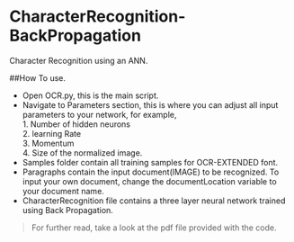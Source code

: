 # CharacterRecognition-BackPropagation
Character Recognition using an ANN.

##How To use.
- Open OCR.py, this is the main script.
- Navigate to Parameters section, this is where you can adjust all input parameters to your network, for example,
  <br />1. Number of hidden neurons<br /> 2. learning Rate <br />3. Momentum<br />4. Size of the normalized image.<br />
- Samples folder contain all training samples for OCR-EXTENDED font.
- Paragraphs contain the input document(IMAGE) to be recognized. To input your own document, change the documentLocation variable to your document name.
- CharacterRecognition file contains a three layer neural network trained using Back Propagation.

>For further read, take a look at the pdf file provided with the code.
